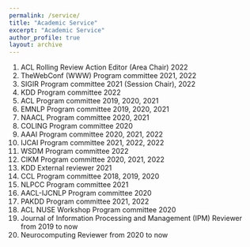 ```yaml
---
permalink: /service/
title: "Academic Service"
excerpt: "Academic Service"
author_profile: true
layout: archive
---
```


1. ACL Rolling Review Action Editor (Area Chair) 2022
1. TheWebConf (WWW) Program committee 2021, 2022
1. SIGIR Program committee 2021 (Session Chair), 2022
2. KDD Program committee 2022
3. ACL Program committee 2019, 2020, 2021
4. EMNLP Program committee 2019, 2020, 2021
5. NAACL Program committee 2020, 2021
6. COLING Program committee 2020 
7. AAAI Program committee 2020, 2021, 2022
8. IJCAI Program committee 2021, 2022, 2022
9. WSDM Program committee 2022
10. CIKM Program committee 2020, 2021, 2022
11. KDD External reviewer 2021
12. CCL Program committee 2018, 2019, 2020 
13. NLPCC Program committee 2021
14. AACL-IJCNLP Program committee 2020 
15. PAKDD Program committee 2021, 2022
16. ACL NUSE Workshop Program committee 2020 
17. Journal of Information Processing and Management (IPM) Reviewer from 2019 to now
18. Neurocomputing Reviewer from 2020 to now

